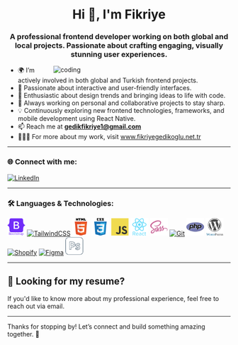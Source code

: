 <h1 align="center">Hi 👋, I'm Fikriye</h1>
<h3 align="center">A professional frontend developer working on both global and local projects. Passionate about crafting engaging, visually stunning user experiences.</h3>

<img align="right" alt="coding" width="400px" src="https://i.pinimg.com/originals/a6/70/91/a67091c003173f3cd58801f345392dde.gif">

- 🌍 I’m actively involved in both global and Turkish frontend projects.
- 🚀 Passionate about interactive and user-friendly interfaces.
- 🎨 Enthusiastic about design trends and bringing ideas to life with code.
- 🔭 Always working on personal and collaborative projects to stay sharp.
- 💡 Continuously exploring new frontend technologies, frameworks, and mobile development using React Native.
- 📫 Reach me at **gedikfikriye1@gmail.com**
- 👩🏻‍💻 For more about my work, visit www.fikriyegedikoglu.net.tr

---

<h3 align="left">🌐 Connect with me:</h3>
<p align="left">
  <a href="https://www.linkedin.com/in/fikriyegedik/" target="_blank">
    <img align="center" src="https://raw.githubusercontent.com/rahuldkjain/github-profile-readme-generator/master/src/images/icons/Social/linked-in-alt.svg" alt="LinkedIn" height="30" width="40" />
  </a>
 
</p>

---

<h3 align="left">🛠️ Languages & Technologies:</h3>
<p align="left">
  <a href="https://getbootstrap.com" target="_blank"><img src="https://raw.githubusercontent.com/devicons/devicon/master/icons/bootstrap/bootstrap-plain-wordmark.svg" alt="Bootstrap" width="40" height="40"/></a>
  <a href="https://tailwindcss.com/" target="_blank"><img src="https://www.vectorlogo.zone/logos/tailwindcss/tailwindcss-icon.svg" alt="TailwindCSS" width="40" height="40"/></a>
  <a href="https://www.w3.org/html/" target="_blank"><img src="https://raw.githubusercontent.com/devicons/devicon/master/icons/html5/html5-original-wordmark.svg" alt="HTML5" width="40" height="40"/></a>
  <a href="https://www.w3schools.com/css/" target="_blank"><img src="https://raw.githubusercontent.com/devicons/devicon/master/icons/css3/css3-original-wordmark.svg" alt="CSS3" width="40" height="40"/></a>
  <a href="https://developer.mozilla.org/en-US/docs/Web/JavaScript" target="_blank"><img src="https://raw.githubusercontent.com/devicons/devicon/master/icons/javascript/javascript-original.svg" alt="JavaScript" width="40" height="40"/></a>
  <a href="https://reactjs.org/" target="_blank"><img src="https://raw.githubusercontent.com/devicons/devicon/master/icons/react/react-original-wordmark.svg" alt="React" width="40" height="40"/></a>
  <a href="https://sass-lang.com" target="_blank"><img src="https://raw.githubusercontent.com/devicons/devicon/master/icons/sass/sass-original.svg" alt="SASS" width="40" height="40"/></a>
  <a href="https://git-scm.com/" target="_blank"><img src="https://www.vectorlogo.zone/logos/git-scm/git-scm-icon.svg" alt="Git" width="40" height="40"/></a>
  <a href="https://www.php.net/" target="_blank"><img src="https://raw.githubusercontent.com/devicons/devicon/master/icons/php/php-original.svg" alt="PHP" width="40" height="40"/></a>
  <a href="https://www.wordpress.org/" target="_blank"><img src="https://raw.githubusercontent.com/devicons/devicon/master/icons/wordpress/wordpress-original.svg" alt="WordPress" width="40" height="40"/></a>
  <a href="https://www.shopify.com/" target="_blank"><img src="https://www.vectorlogo.zone/logos/shopify/shopify-icon.svg" alt="Shopify" width="40" height="40"/></a>
  <a href="https://www.figma.com/" target="_blank"><img src="https://www.vectorlogo.zone/logos/figma/figma-icon.svg" alt="Figma" width="40" height="40"/></a>
  <a href="https://www.adobe.com/products/photoshop.html" target="_blank"><img src="https://raw.githubusercontent.com/devicons/devicon/master/icons/photoshop/photoshop-line.svg" alt="Photoshop" width="40" height="40"/></a>
</p>

---

## 📄 Looking for my resume?

If you'd like to know more about my professional experience, feel free to reach out via email.

---

Thanks for stopping by! Let’s connect and build something amazing together. 🚀
